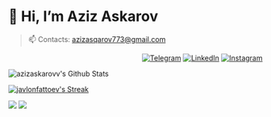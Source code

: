 

# 👋 Hi, I’m Aziz Askarov
> 📫 Contacts: azizasqarov773@gmail.com


<p align="end">
<a href="https://t.me/azizaskarow"><img alt="Telegram" src="https://img.shields.io/badge/telegram-gray?style=flat-square&logo=telegram"></a>
<a href="https://www.linkedin.com/in/azizaskrow/"><img alt="LinkedIn" src="https://img.shields.io/badge/LinkedIn-gray?style=flat-square&logo=linkedin"></a>
<a href="https://instagram.com/azizaskarovv"><img alt="Instagram" src="https://img.shields.io/badge/instagram-gray?style=flat-square&logo=instagram"></a>
</p>

<img alt="azizaskarovv's Github Stats" src="https://camo.githubusercontent.com/e0be00c3546e81e12b1a19607215ce6e3ec0fa0f481c95428783cc8e4c0c871d/68747470733a2f2f6769746875622d726561646d652d73746174732e76657263656c2e6170702f6170693f757365726e616d653d7a6f68696462656b2d6d656e676c69626f7965762673686f775f69636f6e733d7472756526636f756e745f707269766174653d74727565267468656d653d726561637426686964655f626f726465723d747275652662675f636f6c6f723d314632323245267469746c655f636f6c6f723d4638354437462669636f6e5f636f6c6f723d463844383636" data-canonical-src="https://github-readme-stats.vercel.app/api?username=zohidbek-mengliboyev&amp;show_icons=true&amp;count_private=true&amp;theme=react&amp;hide_border=true&amp;bg_color=1F222E&amp;title_color=F85D7F&amp;icon_color=F8D866" style="max-width: 100%;">

[![javlonfattoev's Streak](https://github-readme-streak-stats.herokuapp.com?user=javlonfattoev&theme=dark&date_format=M%20j%5B%2C%20Y%5D&border=FFFFFF&ring=3722DD)](https://git.io/streak-stats)

[![](https://komarev.com/ghpvc/?username=javlonfattoev&color=orange&label=Profile%20Views)](https://github.com/javlonfattoev/javlonfattoev)
[![](https://img.shields.io/github/followers/javlonfattoev?label=GitHub%20Followers)](https://github.com/javlonfattoev)
